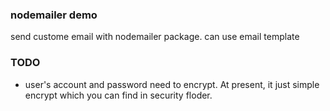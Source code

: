 ### nodemailer demo
send custome email with nodemailer package. can use email template

### TODO
* user's account and password need to encrypt. At present, it just simple encrypt which you can find in security floder.